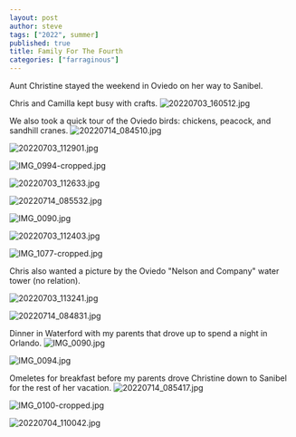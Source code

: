 ```yaml
---
layout: post
author: steve
tags: ["2022", summer]
published: true
title: Family For The Fourth
categories: ["farraginous"]
---
```

Aunt Christine stayed the weekend in Oviedo on her way to Sanibel.  

Chris and Camilla kept busy with crafts.
![20220703_160512.jpg]({{site.baseurl}}/assets/media/20220703_160512.jpg)

We also took a quick tour of the Oviedo birds: chickens, peacock, and sandhill cranes.
![20220714_084510.jpg]({{site.baseurl}}/assets/media/20220714_084510.jpg)

![20220703_112901.jpg]({{site.baseurl}}/assets/media/20220703_112901.jpg)

![IMG_0994-cropped.jpg]({{site.baseurl}}/assets/media/IMG_0994-cropped.jpg)

![20220703_112633.jpg]({{site.baseurl}}/assets/media/20220703_112633.jpg)

![20220714_085532.jpg]({{site.baseurl}}/assets/media/20220714_085532.jpg)

![IMG_0090.jpg]({{site.baseurl}}/assets/media/IMG_0090.jpg)

![20220703_112403.jpg]({{site.baseurl}}/assets/media/20220703_112403.jpg)

![IMG_1077-cropped.jpg]({{site.baseurl}}/assets/media/IMG_1077-cropped.jpg)

Chris also wanted a picture by the Oviedo "Nelson and Company" water tower (no relation).

![20220703_113241.jpg]({{site.baseurl}}/assets/media/20220703_113241.jpg)

![20220714_084831.jpg]({{site.baseurl}}/assets/media/20220714_084831.jpg)

Dinner in Waterford with my parents that drove up to spend a night in Orlando.
![IMG_0090.jpg]({{site.baseurl}}/assets/media/IMG_0090.jpg)

![IMG_0094.jpg]({{site.baseurl}}/assets/media/IMG_0094.jpg)

Omeletes for breakfast before my parents drove Christine down to Sanibel for the rest of her vacation.
![20220714_085417.jpg]({{site.baseurl}}/assets/media/20220714_085417.jpg)

![IMG_0100-cropped.jpg]({{site.baseurl}}/assets/media/IMG_0100-cropped.jpg)

![20220704_110042.jpg]({{site.baseurl}}/assets/media/20220704_110042.jpg)
